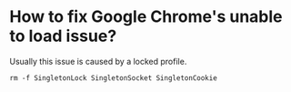 # How to fix Google Chrome's unable to load issue?

Usually this issue is caused by a locked profile.

```console
rm -f SingletonLock SingletonSocket SingletonCookie
